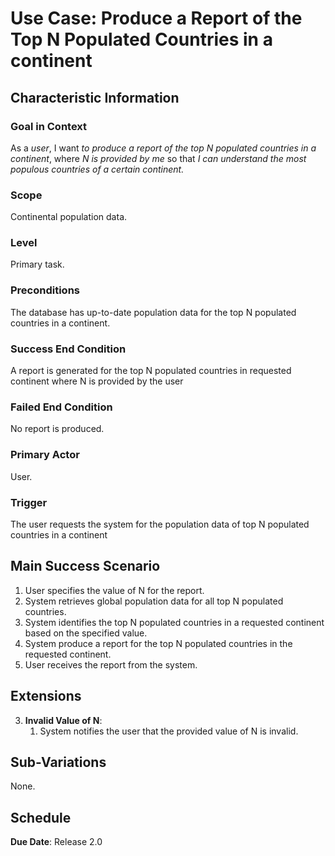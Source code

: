 # Use Case: Produce a Report of the Top N Populated Countries in a continent

## Characteristic Information

### Goal in Context

As a *user*, I want *to produce a report of the top N populated countries in a continent*, where *N is provided by me* so that *I can understand the most populous countries of a certain continent.*

### Scope

Continental population data.

### Level

Primary task.

### Preconditions

The database has up-to-date population data for the top N populated countries in a continent.

### Success End Condition

A report is generated for the top N populated countries in requested continent where N is provided by the user

### Failed End Condition

No report is produced.

### Primary Actor

User.

### Trigger

The user requests the system for the population data of top N populated countries in a continent

## Main Success Scenario

1. User specifies the value of N for the report.
2. System retrieves global population data for all top N populated countries. 
3. System identifies the top N populated countries in a requested continent based on the specified value.
4. System produce a report for the top N populated countries in the requested continent. 
5. User receives the report from the system.

## Extensions

3. **Invalid Value of N**:
    1. System notifies the user that the provided value of N is invalid.

## Sub-Variations

None.

## Schedule

**Due Date**: Release 2.0
